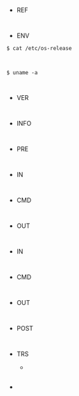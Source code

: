 - REF


```


```

- ENV


```
$ cat /etc/os-release



$ uname -a



```


- VER


```


```


- INFO


```


```


- PRE

```


```




- IN


```


```


- CMD


```


```


- OUT


```


```


- IN


```


```


- CMD


```


```


- OUT


```


```


- POST


```


```


- TRS

  - 

```

```

  - 

```

```
